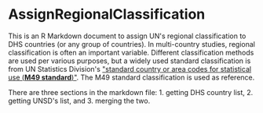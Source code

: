 # AssignRegionalClassification
This is an R Markdown document to assign UN's regional classification to DHS countries (or any group of countries). In multi-country studies, regional classification is often an important variable. Different classification methods are used per various purposes, but a widely used standard classification is from UN Statistics Division's ["standard country or area codes for statistical use (__M49 standard__)"](https://unstats.un.org/unsd/methodology/m49/). The M49 standard classification is used as reference. 

There are three sections in the markdown file: 1. getting DHS country list, 2. getting UNSD's list, and 3. merging the two. 
